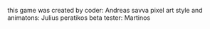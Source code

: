 this game was created by 
coder: Andreas savva
pixel art style and animatons: Julius peratikos
beta tester: Martinos


